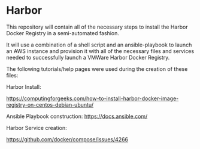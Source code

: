 # Harbor

This repository will contain all of the necessary steps to install the Harbor Docker Registry in a semi-automated fashion.

It will use a combination of a shell script and an ansible-playbook to launch an AWS instance and provision it with all of the necessary files and services needed to successfully launch a VMWare Harbor Docker Registry.

The following tutorials/help pages were used during the creation of these files:

Harbor Install: 

https://computingforgeeks.com/how-to-install-harbor-docker-image-registry-on-centos-debian-ubuntu/

Ansible Playbook construction:
https://docs.ansible.com/

Harbor Service creation:

https://github.com/docker/compose/issues/4266